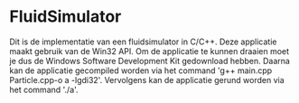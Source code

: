# FluidSimulator

Dit is de implementatie van een fluidsimulator in C/C++. Deze applicatie maakt gebruik van de Win32 API.
Om de applicatie te kunnen draaien moet je dus de Windows Software Development Kit gedownload hebben. Daarna kan de applicatie gecompiled worden
via het command 'g++ main.cpp Particle.cpp-o a -lgdi32'. Vervolgens kan de applicatie gerund worden via het command './a'. 
